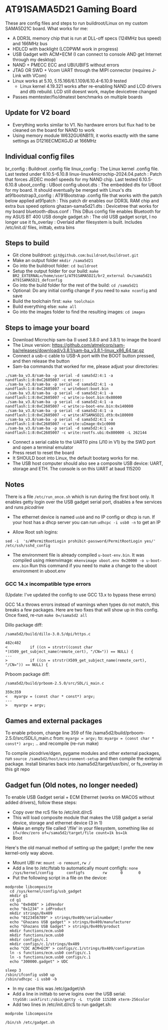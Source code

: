 # AT91SAMA5D21 Gaming Board

These are config files and steps to run buildroot/Linux on my custom SAMA5D21C board.
What works for me:
- A DDR3L memory chip that is run at DLL-off specs (124MHz bus speed) and 166MHz bus
- HDLCD with backlight (LCDPWM work in progress)
- USB Gadget with ACM+ECM (I can connect to console AND get Internet through my desktop)
- NAND + PMECC ECC and UBI/UBIFS without errors
- JTAG OR SWD + Vcom UART through the MIPI connector (requires J-Link with VCom)
- Linux works at 5.10, 5.15.166/6.1.109/6.10.4-6.10.9 tested
  - Linux kernel 4.19.321 works after re-enabling NAND and LCD drivers and dtb rebuild. LCD still doesnt work, maybe devicetree changed
- Passes memtester/fio/dmatest benchmarks on multiple boards

## Update for V2 board
- Everything works similar to V1. No hardware errors but flux had to be cleaned on the board for NAND to work
- Using memory module W632GU6NB11I, it works exactly with the same settings as D1216ECMDXGJD at 166MHz



## Individual config files
br_config                           : Buildroot .config file
linux_config                        : The Linux kernel .config file. Last tested under 6.10.5-6.10.8
linux-linux4microchip-2024.04.patch : Patch that forces JEDEC mode1 speeds for my NAND chip. Last tested 6.10.5-6.10.8
uboot_config                        : UBoot config
uboot.dts                           : The embedded dts for UBoot for my board. It should eventually be merged with Linux's dts
at91bootstrap3_config               : AT91Bootstrap .config file that works with the patch below applied
at91patch         		    : This patch dir enables our DDR3L RAM chip and extra bus speed options
ghazan-sama5d21.dts                 : Devicetree that works for my board
bluetooth-dbus.conf                 : This DBus config file enables Bluetooth for my ASUS BT 400 USB dongle
gadget.sh                           : The old USB gadget script, I no longer use it
fs_overlay                          : Overlaid after filesystem is built. Includes /etc/init.d/ files, inittab, extra bins


## Steps to build

- Git clone buildroot: `git@github.com:buildroot/buildroot.git`
- Make an output folder `mkdir /sama5d21`
- Go into the buildroot folder: `cd buildroot`
- Setup the output folder for our build: `make BR2_EXTERNAL=/home/user1/AT91SAMA5D21/br2_external O=/sama5d21 AT91SAMA5D21_defconfig`
- Go into the build folder for the rest of the build: `cd /sama5d21`
- Optional: Do any initial config change if you need to `make nconfig` and save
- Build the toolchain first: `make toolchain`
- Build everything else: `make all`
- Go into the images folder to find the resulting images: `cd images`


## Steps to image your board

- Download Microchip sam-ba (I used 3.8.0 and 3.8.1) to image the board
- The Linux version: https://github.com/atmelcorp/sam-ba/releases/download/v3.8.1/sam-ba_v3.8.1-linux_x86_64.tar.gz
- Connect a usb-c cable to USB-A port with the BOOT button pressed, and then release the button
- Sam-ba commands that worked for me, please adjust your directories:
```
./sam-ba_v3.8/sam-ba -p serial -d sama5d2:4:1 -a nandflash:1:8:0xC2605007 -c erase::
./sam-ba_v3.8/sam-ba -p serial -d sama5d2:4:1 -a nandflash:1:8:0xC2605007 -c writeboot:boot.bin
./sam-ba_v3.8/sam-ba -p serial -d sama5d2:4:1 -a nandflash:1:8:0xC2605007 -c write:u-boot.bin:0x80000
./sam-ba_v3.8/sam-ba -p serial -d sama5d2:4:1 -a nandflash:1:8:0xC2605007 -c write:u-boot-env.bin:0x140000
./sam-ba_v3.8/sam-ba -p serial -d sama5d2:4:1 -a nandflash:1:8:0xC2605007 -c write:ATSAMA5D21.dtb:0x180000
./sam-ba_v3.8/sam-ba -p serial -d sama5d2:4:1 -a nandflash:1:8:0xC2605007 -c write:uImage:0x1c0000
./sam-ba_v3.8/sam-ba -p serial -d sama5d2:4:1 -a nandflash:1:8:0xC2605007 -c write:rootfs.ubi:0x800000 -L 262144
```
- Connect a serial cable to the UART0 pins (J10 in V1) by the SWD port and open a terminal emulator
- Press reset to reset the board
- It SHOULD boot into Linux, the default bootarg works for me.
- The USB host computer should also see a composite USB device: UART, storage and ETH. The console is on this UART at baud 115200


## Notes

There is a file `/etc/run_once.sh` which is run during the first boot only.
It enables getty login over the USB gadget serial port, disables a few services and runs *picodrive*

- The ethernet device is named `usb0` and no IP config or dhcp is run. If your host has a dhcp server you can run `udhcpc -i usb0 -n` to get an IP
 
- Allow Root ssh logins:
```
sed -i  's/#PermitRootLogin prohibit-password/PermitRootLogin yes/' /etc/ssh/sshd_config
```

- The environment file is already compiled `u-boot-env.bin`. It was compiled using mkenvimage:
`mkenvimage uboot.env 0x20000 -o u-boot-env.bin`
Run this command if you need to make a change to the uboot environment in uboot.env


### GCC 14.x incompatible type errors

(Update: I've updated the config to use GCC 13.x to bypass these errors)

GCC 14.x throws errors instead of warnings when types do not match, this breaks a few packages.
Here are two fixes that will show up in this config.
Once fixed, re-run `make O=/sama5d2 all`

Dillo package diff:
```
/sama5d2/build/dillo-3.0.5/dpi/https.c

482c482
<          if ((cn = strstr((const char *)X509_get_subject_name(remote_cert), "/CN=")) == NULL) {
---
>          if ((cn = strstr(X509_get_subject_name(remote_cert), "/CN=")) == NULL) {
```

Prboom package diff:
```
/sama5d2/build/prboom-2.5.0/src/SDL/i_main.c

359c359
<   myargv = (const char * const*) argv;
---
>   myargv = argv;
```


## Games and external packages

To enable prboom, change line 359 of file /sama5d2/build/prboom-2.5.0/src/SDL/i_main.c
from:
`myargv = argv;`
to:
`myargv = (const char * const*) argv;`
.. and recompile (re-run make)


To compile picodrive/dgen, pygame modules and other external packages, run `source /sama5d2/host/environment-setup` and then compile the external package. Install binaries back into /sama5d2/target/usr/bin/, or fs_overlay in this git repo


## Gadget fun (Old notes, no longer needed)

To enable USB Gadget serial + ECM Ethernet (works on MACOS without added drivers), follow these steps:
- Copy over the rcS file to /etc/init.d/rcS
- This will load composite module that makes the USB gadget a serial device, storage and ethernet device (3 in 1)
- Make an empty file called '/file' in your filesystem, something like `dd if=/dev/zero of=/sama5d2/target/file count=1k bs=1k`
- Boot

Here's the old manual method of setting up the gadget; I prefer the new kernel-only way above.
- Mount UBI rw: `mount -o remount,rw /`
- Add a line to /etc/fstab to automatically mount configfs:
`none            /sys/kernel/config      configfs        rw      0       0`
- Put the following script in a file on the device:
```
modprobe libcomposite
  cd /sys/kernel/config/usb_gadget
  mkdir g1
  cd g1
  echo "0x04D8" > idVendor
  echo "0x1234" > idProduct
  mkdir strings/0x409
  echo "0123456789" > strings/0x409/serialnumber
  echo "Ghazans USB gadget" > strings/0x409/manufacturer
  echo "Ghazans USB Gadget" > strings/0x409/product
  mkdir functions/ecm.usb0
  mkdir functions/acm.usb0
  mkdir configs/c.1
  mkdir configs/c.1/strings/0x409
  echo "CDC ACM+ECM" > configs/c.1/strings/0x409/configuration
  ln -s functions/ecm.usb0 configs/c.1
  ln -s functions/acm.usb0 configs/c.1
  echo "300000.gadget" > UDC

sleep 3
/sbin/ifconfig usb0 up
/sbin/udhcpc -i usb0 -b
```
- In my case this was /etc/gadget/sh
- Add a line in inittab to serve logins over the USB serial:
`ttyGS0::askfirst:/sbin/getty -L  ttyGS0 115200 xterm-256color`
- Add two lines in /etc/init.d/rcS to run gadget.sh:
```
modprobe libcomposite

/bin/sh /etc/gadget.sh
```
